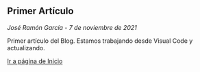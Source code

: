 ## Primer Artículo
*José Ramón García - 7 de noviembre de 2021*  

Primer artículo del Blog. Estamos trabajando desde Visual Code y actualizando.



<footer>
        <p><a href="https://joseramongg.github.io/web">Ir a página de Inicio</a></p>
      </footer>
